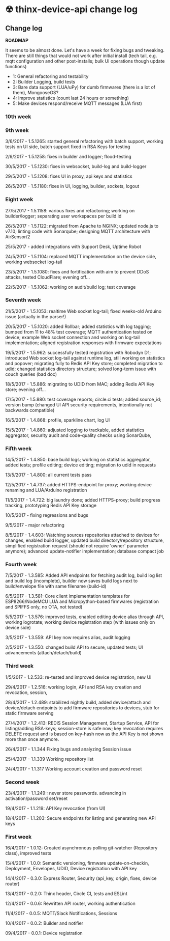 # ☢ thinx-device-api change log

## Change log

**ROADMAP**

It seems to be almost done. Let's have a week for fixing bugs and tweaking. There are still things that would not work after initial install (tech tail, e.g. mqtt configuration and other post-installs; bulk UI operations though update functions)

* 1: General refactoring and testability
* 2: Builder Logging, build tests
* 3: Bare data support (LUA/uPy) for dumb firmwares (there is a lot of them), MongooseOS?
* 4: Improve statistics (count last 24 hours or something)
* 5: Make devices respond/receive MQTT messages (LUA first)

### 10th week



### 9th week

3/6/2017 - 1.5.1265: started general refactoring with batch support, working tests on UI side, batch support fixed in RSA Keys for testing

2/6/2017 - 1.5.1258: fixes in builder and logger; flood-testing

30/5/2017 - 1.5.1230: fixes in websocket, build-log and build-logger

29/5/2017 - 1.5.1208: fixes UI in proxy, api keys and statistics

26/5/2017 - 1.5.1180: fixes in UI, logging, builder, sockets, logout

### Eight week

27/5/2017 - 1.5.1158: various fixes and refactoring; working on builder/logger; separating user workspaces per build id

26/5/2017 - 1.5.1122: migrated from Apache to NGINX; updated node.js to v7.10; linting code with Sonarqube; designing MQTT architecture with AirSensor/2

25/5/2017 - added integrations with Support Desk, Uptime Robot

24/5/2017 - 1.5.1104: replaced MQTT implementation on the device side, working websocket log-tail

23/5/2017 - 1.5.1080: fixes and fortification with aim to prevent DDoS attacks, tested CloudFlare; evening off...

22/5/2017 - 1.5.1062: working on audit/build log; test coverage

### Seventh week

21/5/2017 - 1.5.1053: realtime Web socket log-tail; fixed weeks-old Arduino issue (actually in the parser!)

20/5/2017 - 1.5.1020: added Rollbar; added statistics with log tagging; bumped from 11 to 48% test coverage; MQTT authentication tested on device; example Web socket connection and working on log-tail implementation; aligned registration responses with firmware expectations

19/5/2017 - 1.5.962: successfully tested registration with Robodyn D1; introduced Web socket log-tail against runtime log, still working on statistics and popover; migrating fully to Redis API Key store; completed migration to udid; changed statistics directory structure; solved long-term issue with couch queries (bad doc)

18/5/2017 - 1.5.886: migrating to UDID from MAC; adding Redis API Key store; evening off...

17/5/2017 - 1.5.880: test coverage reports; circle.ci tests; added source_id; version bump (changed UI API security requirements, intentionally not backwards compatible)

16/5/2017 - 1.4.868: profile, sparkline chart, log UI

15/5/2017 - 1.4.860: adjusted logging to trackable, added statistics aggregator, security audit and code-quality checks using SonarQube,

### Fifth week

14/5/2017 - 1.4.850: base build logs; working on statistics aggregator, added tests; profile editing; device editing; migration to udid in requests

13/5/2017 - 1.4.800: all current tests pass

12/5/2017 - 1.4.737: added HTTPS-endpoint for proxy; working device renaming and LUA/Arduino registration

11/5/2017 - 1.4.722: big laundry done; added HTTPS-proxy; build progress tracking, prototyping Redis API Key storage

10/5/2017 - fixing regressions and bugs

9/5/2017 - major refactoring

8/5/2017 - 1.4.603: Watching sources repositories attached to devices for changes, enabled build logger, updated build directory/repository structure, simplified registration request (should not require 'owner' parameter anymore); advanced update-notifier implementation; database compact job

### Fourth week

7/5/2017 - 1.3.585: Added API endpoints for fetching audit log, build log list and build log (incomplete), builder now saves build logs next to build/envelope file with same filename (build-id)

6/5/2017 - 1.3.581: Core client implementation templates for ESP8266/NodeMCU LUA and Micropython-based firmwares (registration and SPIFFS only, no OTA, not tested)

5/5/2017 - 1.3.576: improved tests, enabled editing device alias through API, working logrotate; working device registration step (with issues only on device side)

3/5/2017 - 1.3.559: API key now requires alias, audit logging

2/5/2017 - 1.3.550: changed build API to secure, updated tests; UI advancements (attach/detach/build)

### Third week

1/5/2017 - 1.2.533: re-tested and improved device registration, new UI

29/4/2017 - 1.2.516: working login, API and RSA key creation and revocation, session,

28/4/2017 - 1.2.489: stabilized nightly build, added device/attach and device/detach endpoints to add firmware repositories to devices, stub for static firmware serving

27/4/2017 - 1.2.413: REDIS Session Management, Startup Service, API for listing/adding RSA-keys; session-store is safe now; key revocation requires DELETE request and is based on key-hash now as the API Key is not shown more than once anymore.

26/4/2017 - 1.1.344 Fixing bugs and analyzing Session issue

25/4/2017 - 1.1.339 Working repository list

24/4/2017 - 1.1.317 Working account creation and password reset

### Second week

23/4/2017 - 1.1.249:: never store passwords. advancing in activation/password set/reset

19/4/2017 - 1.1.219: API Key revocation (from UI)

18/4/2017 - 1.1.203: Secure endpoints for listing and generating new API keys

### First week

16/4/2017 - 1.0.12: Created asynchronous polling git-watcher (Repository class), improved tests

15/4/2017 - 1.0.0: Semantic versioning, firmware update-on-checkin, Deployment, Envelopes, UDID,
Device registration with API key

14/4/2017 - 0.3.0: Express Router, Security (api_key, origin, fixes, device router)

13/4/2017 - 0.2.0: Thinx header, Circle CI, tests and ESLint

12/4/2017 - 0.0.6: Rewritten API router, working authentication

11/4/2017 - 0.0.5: MQTT/Slack Notifications, Sessions

10/4/2017 - 0.0.2: Builder and notifier

09/4/2017 - 0.0.1: Device registration
